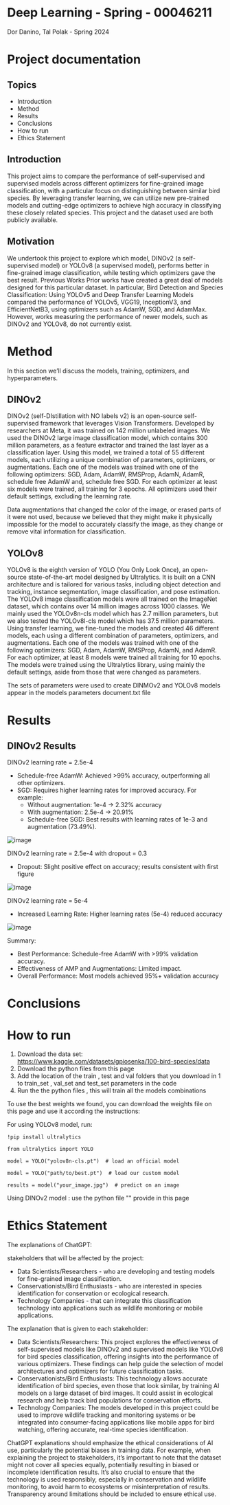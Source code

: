 # Deep Learning - Spring - 00046211
Dor Danino, Tal Polak - Spring 2024


# Project documentation
## Topics
* Introduction
* Method
* Results
* Conclusions
* How to run
* Ethics Statement

## Introduction
This project aims to compare the performance of self-supervised and supervised models across different optimizers for fine-grained image classification, with a particular focus on distinguishing between similar bird species. By leveraging transfer learning, we can utilize new pre-trained models and cutting-edge optimizers to achieve high accuracy in classifying these closely related species. This project and the dataset used are both publicly available.
## Motivation
We undertook this project to explore which model, DINOv2 (a self-supervised model) or YOLOv8 (a supervised model), performs better in fine-grained image classification, while testing which optimizers gave the best result.
Previous Works
Prior works have created a great deal of models designed for this particular dataset. In particular, Bird Detection and Species Classification: Using YOLOv5 and Deep Transfer Learning Models compared the performance of YOLOv5, VGG19, InceptionV3, and EfficientNetB3, using optimizers such as AdamW, SGD, and AdamMax.
However, works measuring the performance of newer models, such as DINOv2 and YOLOv8, do not currently exist.
# Method
In this section we’ll discuss the models, training, optimizers,  and hyperparameters.
## DINOv2 
DINOv2 (self-DIstillation with NO labels v2) is an open-source self-supervised framework that leverages Vision Transformers. Developed by researchers at Meta, it was trained on 142 million unlabeled images. We used the DINOv2 large image classification model, which contains 300 million parameters, as a feature extractor and trained the last layer as a classification layer. Using this model, we trained a total of 55 different models, each utilizing a unique combination of parameters, optimizers, or augmentations.
Each one of the models was trained with one of the following optimizers: SGD, Adam, AdamW, RMSProp, AdamN, AdamR, schedule free AdamW and, schedule free SGD. For each optimizer at least six models were trained, all training for 3 epochs.
All optimizers used their default settings, excluding the learning rate.

Data augmentations that changed the color of the image, or erased parts of it were not used, because we believed that they might make it physically impossible for the model to accurately classify the image, as they change or remove vital information for classification.
## YOLOv8
YOLOv8 is the eighth version of YOLO (You Only Look Once), an open-source state-of-the-art model designed by Ultralytics. It is built on a CNN architecture and is tailored for various tasks, including object detection and tracking, instance segmentation, image classification, and pose estimation. The YOLOv8 image classification models were all trained on the ImageNet dataset, which contains over 14 million images across 1000 classes. We mainly used the YOLOv8n-cls model which has 2.7 million parameters, but we also tested the YOLOv8l-cls model which has 37.5 million parameters. Using transfer learning, we fine-tuned the models and created 46 different models, each using a different combination of parameters, optimizers, and augmentations.
Each one of the models was trained with one of the following optimizers: SGD, Adam, AdamW, RMSProp, AdamN, and AdamR. For each optimizer, at least 8 models were trained all training for 10 epochs. The models were trained using the Ultralytics library, using mainly the default settings, aside from those that were changed as parameters.

The sets of parameters were used to create DINMOv2 and YOLOv8 models appear in the models parameters document.txt file 

# Results
## DINOv2 Results
DINOv2 learning rate =  2.5e-4  
* Schedule-free AdamW: Achieved >99% accuracy, outperforming all other optimizers.
* SGD: Requires higher learning rates for improved accuracy. For example:
  * Without augmentation: 1e-4 → 2.32% accuracy
  * With augmentation: 2.5e-4 → 20.91%
  * Schedule-free SGD: Best results with learning rates of 1e-3 and augmentation (73.49%).

![image](https://github.com/user-attachments/assets/cd73df2c-73a1-4100-8d57-32ab54551f12)

  
DINOv2 learning rate =  2.5e-4 with dropout = 0.3 
 * Dropout: Slight positive effect on accuracy; results consistent with first figure
   
![image](https://github.com/user-attachments/assets/99a92d59-0f38-41c9-aed8-c7b2d30f951f)

   
DINOv2 learning rate =  5e-4 
 * Increased Learning Rate: Higher learning rates (5e-4) reduced accuracy
   
![image](https://github.com/user-attachments/assets/327b74f1-b71a-4628-9711-eddeeb9a7ed3)

Summary:
 * Best Performance: Schedule-free AdamW with >99% validation accuracy.
 * Effectiveness of AMP and Augmentations: Limited impact.
 * Overall Performance: Most models achieved 95%+ validation accuracy



# Conclusions

# How to run
1) Download the data set: https://www.kaggle.com/datasets/gpiosenka/100-bird-species/data
2) Download the python files from this page
3) Add the location of the train , test and val folders that you download in 1 to train_set , val_set and test_set parameters in the code
4) Run the the python files , this will train all the models combinations

To use the best weights we found, you can download the weights file on this page and use it according the instructions:

For using YOLOv8 model, run:

`!pip install ultralytics`

`from ultralytics import YOLO`

`model = YOLO("yolov8n-cls.pt")  # load an official model`

`model = YOLO("path/to/best.pt")  # load our custom model`

`results = model("your_image.jpg")  # predict on an image`

 Using DINOv2 model : use the python file "" provide in this page 

# Ethics Statement
The explanations of ChatGPT:

stakeholders that will be affected by the project:
* Data Scientists/Researchers - who are developing and testing models for fine-grained image classification.
* Conservationists/Bird Enthusiasts - who are interested in species identification for conservation or ecological research.
* Technology Companies - that can integrate this classification technology into applications such as wildlife monitoring or mobile applications.
  
The explanation that is given to each stakeholder:
* Data Scientists/Researchers: This project explores the effectiveness of self-supervised models like DINOv2 and supervised models like YOLOv8 for bird species classification, offering insights into the performance of various optimizers. These findings can help guide the selection of model architectures and optimizers for future classification tasks.
* Conservationists/Bird Enthusiasts: This technology allows accurate identification of bird species, even those that look similar, by training AI models on a large dataset of bird images. It could assist in ecological research and help track bird populations for conservation efforts.
* Technology Companies: The models developed in this project could be used to improve wildlife tracking and monitoring systems or be integrated into consumer-facing applications like mobile apps for bird watching, offering accurate, real-time species identification.

ChatGPT explanations should emphasize the ethical considerations of AI use, particularly the potential biases in training data. For example, when explaining the project to stakeholders, it’s important to note that the dataset might not cover all species equally, potentially resulting in biased or incomplete identification results. It’s also crucial to ensure that the technology is used responsibly, especially in conservation and wildlife monitoring, to avoid harm to ecosystems or misinterpretation of results. Transparency around limitations should be included to ensure ethical use.


